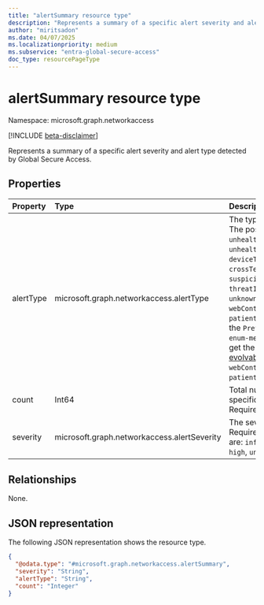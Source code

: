 ```yaml
---
title: "alertSummary resource type"
description: "Represents a summary of a specific alert severity and alert type."
author: "miritsadon"
ms.date: 04/07/2025
ms.localizationpriority: medium
ms.subservice: "entra-global-secure-access"
doc_type: resourcePageType
---
```


# alertSummary resource type

Namespace: microsoft.graph.networkaccess

[!INCLUDE [beta-disclaimer](../../includes/beta-disclaimer.md)]

Represents a summary of a specific alert severity and alert type detected by Global Secure Access.

## Properties
|Property|Type|Description|
|:---|:---|:---|
|alertType|microsoft.graph.networkaccess.alertType|The type of the alerts. Required. The possible values are: `unhealthyRemoteNetworks`, `unhealthyConnectors`, `deviceTokenInconsistency`, `crossTenantAnomaly`, `suspiciousProcess`, `threatIntelligenceTransactions`, `unknownFutureValue`, `webContentBlocked`, `malware`, `patientZero`, `dlp`, `fallback`. Use the `Prefer: include-unknown-enum-members` request header to get the following values from this [evolvable enum](/graph/best-practices-concept#handling-future-members-in-evolvable-enumerations): `webContentBlocked` , `malware` , `patientZero` , `dlp` , `fallback`.|
|count|Int64|Total number of alerts with this specific severity and type. Required.|
|severity|microsoft.graph.networkaccess.alertSeverity|The severity of the alerts. Required. The possible values are: `informational`, `low`, `medium`, `high`, `unknownFutureValue`.|

## Relationships
None.

## JSON representation
The following JSON representation shows the resource type.
<!-- {
  "blockType": "resource",
  "@odata.type": "microsoft.graph.networkaccess.alertSummary"
}
-->
``` json
{
  "@odata.type": "#microsoft.graph.networkaccess.alertSummary",
  "severity": "String",
  "alertType": "String",
  "count": "Integer"
}
```
